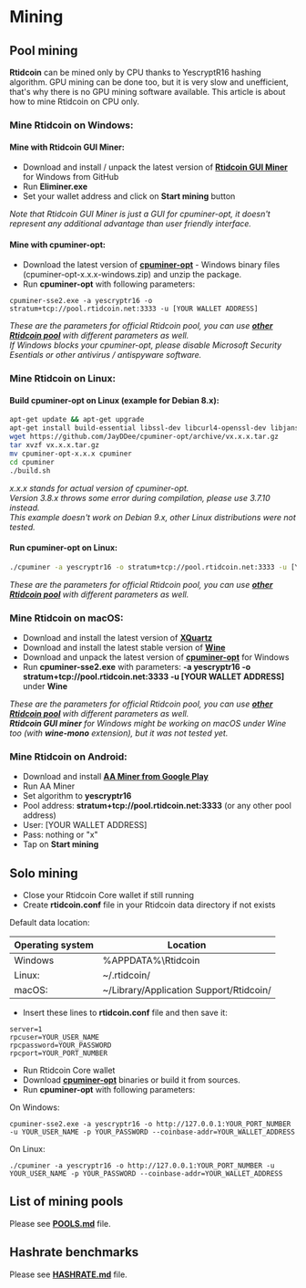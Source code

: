 # Mining

## Pool mining
**Rtidcoin** can be mined only by CPU thanks to YescryptR16 hashing algorithm. GPU mining can be done too, but it is very slow and unefficient, that's why there is no GPU mining software available. This article is about how to mine Rtidcoin on CPU only.

### Mine Rtidcoin on Windows:

#### Mine with Rtidcoin GUI Miner:
- Download and install / unpack the latest version of [**Rtidcoin GUI Miner**](https://github.com/rtidcoin/rtidcoin-gui-miner/releases) for Windows from GitHub
- Run **Eliminer.exe**
- Set your wallet address and click on **Start mining** button

*Note that Rtidcoin GUI Miner is just a GUI for cpuminer-opt, it doesn't represent any additional advantage than user friendly interface.*

#### Mine with cpuminer-opt:
- Download the latest version of [**cpuminer-opt**](https://github.com/JayDDee/cpuminer-opt/releases) - Windows binary files (cpuminer-opt-x.x.x-windows.zip) and unzip the package.
- Run **cpuminer-opt** with following parameters:

```
cpuminer-sse2.exe -a yescryptr16 -o stratum+tcp://pool.rtidcoin.net:3333 -u [YOUR WALLET ADDRESS]
```

*These are the parameters for official Rtidcoin pool, you can use [**other Rtidcoin pool**](./POOLS.md) with different parameters as well.*  
*If Windows blocks your cpuminer-opt, please disable Microsoft Security Esentials or other antivirus / antispyware software.*

### Mine Rtidcoin on Linux:

#### Build cpuminer-opt on Linux (example for Debian 8.x):

```sh
apt-get update && apt-get upgrade
apt-get install build-essential libssl-dev libcurl4-openssl-dev libjansson-dev libgmp-dev automake screen ca-certificates wget tar
wget https://github.com/JayDDee/cpuminer-opt/archive/vx.x.x.tar.gz
tar xvzf vx.x.x.tar.gz
mv cpuminer-opt-x.x.x cpuminer
cd cpuminer
./build.sh
```
*x.x.x stands for actual version of cpuminer-opt.*  
*Version 3.8.x throws some error during compilation, please use 3.7.10 instead.*  
*This example doesn't work on Debian 9.x, other Linux distributions were not tested.*

#### Run cpuminer-opt on Linux:

```sh
./cpuminer -a yescryptr16 -o stratum+tcp://pool.rtidcoin.net:3333 -u [YOUR WALLET ADDRESS]
```
*These are the parameters for official Rtidcoin pool, you can use [**other Rtidcoin pool**](./POOLS.md) with different parameters as well.*

### Mine Rtidcoin on macOS:
- Download and install the latest version of [**XQuartz**](https://www.xquartz.org/)
- Download and install the latest stable version of [**Wine**](https://dl.winehq.org/wine-builds/macosx/download.html)
- Download and unpack the latest version of [**cpuminer-opt**](https://github.com/JayDDee/cpuminer-opt/releases) for Windows
- Run **cpuminer-sse2.exe** with parameters: **-a yescryptr16 -o stratum+tcp://pool.rtidcoin.net:3333 -u [YOUR WALLET ADDRESS]** under **Wine**

*These are the parameters for official Rtidcoin pool, you can use [**other Rtidcoin pool**](./POOLS.md) with different parameters as well.*  
***Rtidcoin GUI miner** for Windows might be working on macOS under Wine too (with **wine-mono** extension), but it was not tested yet.*

### Mine Rtidcoin on Android:

- Download and install [**AA Miner from Google Play**](https://play.google.com/store/apps/details?id=com.aaminer.miner)
- Run AA Miner
- Set algorithm to **yescryptr16**
- Pool address: **stratum+tcp://pool.rtidcoin.net:3333** (or any other pool address)
- User: [YOUR WALLET ADDRESS]
- Pass: nothing or "x"
- Tap on **Start mining**

## Solo mining
- Close your Rtidcoin Core wallet if still running
- Create **rtidcoin.conf** file in your Rtidcoin data directory if not exists

Default data location:

Operating system | Location
---------------- | --------
Windows | %APPDATA%\Rtidcoin
Linux: | ~/.rtidcoin/
macOS: | ~/Library/Application Support/Rtidcoin/

- Insert these lines to **rtidcoin.conf** file and then save it:

```
server=1
rpcuser=YOUR_USER_NAME
rpcpassword=YOUR_PASSWORD
rpcport=YOUR_PORT_NUMBER
```

- Run Rtidcoin Core wallet
- Download [**cpuminer-opt**](https://github.com/JayDDee/cpuminer-opt/releases) binaries or build it from sources.
- Run **cpuminer-opt** with following parameters:

On Windows:
```
cpuminer-sse2.exe -a yescryptr16 -o http://127.0.0.1:YOUR_PORT_NUMBER -u YOUR_USER_NAME -p YOUR_PASSWORD --coinbase-addr=YOUR_WALLET_ADDRESS
```

On Linux:
```
./cpuminer -a yescryptr16 -o http://127.0.0.1:YOUR_PORT_NUMBER -u YOUR_USER_NAME -p YOUR_PASSWORD --coinbase-addr=YOUR_WALLET_ADDRESS
```

## List of mining pools
Please see [**POOLS.md**](./POOLS.md) file.

## Hashrate benchmarks
Please see [**HASHRATE.md**](./HASHRATE.md) file.
